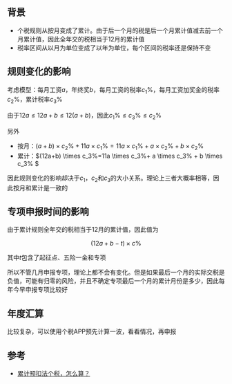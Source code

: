 ## 背景

- 个税规则从按月变成了累计。由于后一个月的税是后一个月累计值减去前一个月累计值，因此全年交的税相当于12月的累计值
- 税率区间从以月为单位变成了以年为单位，每个区间的税率还是保持不变

## 规则变化的影响

考虑模型：每月工资$a$，年终奖$b$，每月工资的税率$c_1\%$，每月工资加奖金的税率$c_2\%$，累计税率$c_3\%$

由于$12a \leq 12a+b \leq 12(a+b)$，因此$c_1\% \leq c_3\% \leq c_2\%$

另外

- 按月：$(a+b) \times c_2\% + 11a \times c_1\%=11a \times c_1\% + a \times c_2\% + b \times c_2\%$
- 累计：$(12a+b) \times c_3\%=11a \times c_3\%+ a \times c_3\% + b \times c_3\% $

因此规则变化的影响却决于$c_1$，$c_2$和$c_3$的大小关系。理论上三者大概率相等，因此按月和累计是一致的

## 专项申报时间的影响

由于累计规则全年交的税相当于12月的累计值，因此值为

$$(12a+b-t) \times c\%$$

其中$t$包含了起征点、五险一金和专项

所以不管几月申报专项，理论上都不会有变化。但是如果最后一个月的实际交税是负值，可能有归零的风险，并且不确定专项最后一个月的累计月份是多少，因此每年今早申报专项比较好

## 年度汇算

比较复杂，可以使用个税APP预先计算一波，看看情况，再申报

## 参考

- [累计预扣法个税，怎么算？](https://zhuanlan.zhihu.com/p/591314028)